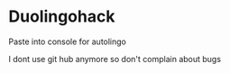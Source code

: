 # Duolingohack
Paste into console for autolingo

I dont use git hub anymore so don't complain about bugs
